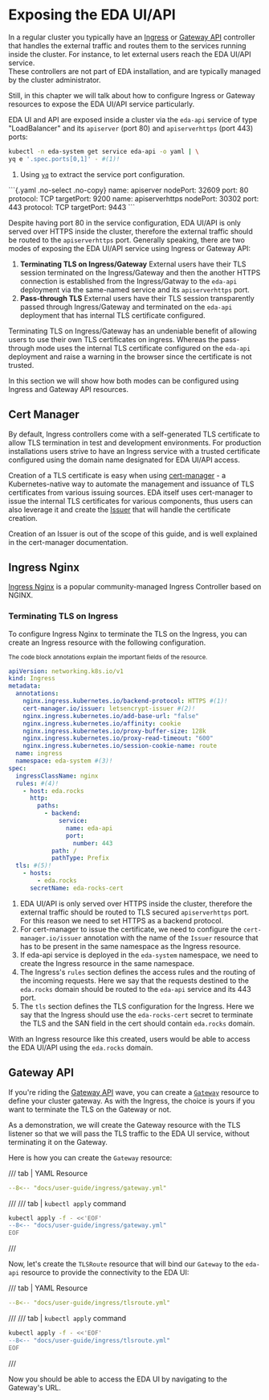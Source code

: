 # Exposing the EDA UI/API

In a regular cluster you typically have an [Ingress](https://kubernetes.io/docs/concepts/services-networking/ingress/) or [Gateway API](https://kubernetes.io/docs/concepts/services-networking/gateway/) controller that handles the external traffic and routes them to the services running inside the cluster. For instance, to let external users reach the EDA UI/API service.  
These controllers are not part of EDA installation, and are typically managed by the cluster administrator.

Still, in this chapter we will talk about how to configure Ingress or Gateway resources to expose the EDA UI/API service particularly.

EDA UI and API are exposed inside a cluster via the `eda-api` service of type "LoadBalancer" and its `apiserver` (port 80) and `apiserverhttps` (port 443) ports:

```bash
kubectl -n eda-system get service eda-api -o yaml | \
yq e '.spec.ports[0,1]' - #(1)!
```

1. Using [`yq`](https://github.com/mikefarah/yq/#install) to extract the service port configuration.

<div class="embed-result highlight">
```{.yaml .no-select .no-copy}
name: apiserver
nodePort: 32609
port: 80
protocol: TCP
targetPort: 9200
name: apiserverhttps
nodePort: 30302
port: 443
protocol: TCP
targetPort: 9443
```
</div>

Despite having port 80 in the service configuration, EDA UI/API is only served over HTTPS inside the cluster, therefore the external traffic should be routed to the `apiserverhttps` port. Generally speaking, there are two modes of exposing the EDA UI/API service using Ingress or Gateway API:

1. **Terminating TLS on Ingress/Gateway**
    External users have their TLS session terminated on the Ingress/Gateway and then the another HTTPS connection is established from the Ingress/Gatway to the `eda-api` deployment via the same-named service and its `apiserverhttps` port.
2. **Pass-through TLS**
    External users have their TLS session transparently passed through Ingress/Gateway and terminated on the `eda-api` deployment that has internal TLS certificate configured.

Terminating TLS on Ingress/Gateway has an undeniable benefit of allowing users to use their own TLS certificates on ingress. Whereas the pass-through mode uses the internal TLS certificate configured on the `eda-api` deployment and raise a warning in the browser since the certificate is not trusted.

In this section we will show how both modes can be configured using Ingress and Gateway API resources.

## Cert Manager

By default, Ingress controllers come with a self-generated TLS certificate to allow TLS termination in test and development environments. For production installations users strive to have an Ingress service with a trusted certificate configured using the domain name designated for EDA UI/API access.

Creation of a TLS certificate is easy when using [cert-manager](https://cert-manager.io/) - a Kubernetes-native way to automate the management and issuance of TLS certificates from various issuing sources. EDA itself uses cert-manager to issue the internal TLS certificates for various components, thus users can also leverage it and create the [Issuer](https://cert-manager.io/docs/configuration/) that will handle the certificate creation.

Creation of an Issuer is out of the scope of this guide, and is well explained in the cert-manager documentation.

## Ingress Nginx

[Ingress Nginx](https://kubernetes.github.io/ingress-nginx/) is a popular community-managed Ingress Controller based on NGINX.

### Terminating TLS on Ingress

To configure Ingress Nginx to terminate the TLS on the Ingress, you can create an Ingress resource with the following configuration.

<small>The code block annotations explain the important fields of the resource.</small>

```yaml
apiVersion: networking.k8s.io/v1
kind: Ingress
metadata:
  annotations:
    nginx.ingress.kubernetes.io/backend-protocol: HTTPS #(1)!
    cert-manager.io/issuer: letsencrypt-issuer #(2)!
    nginx.ingress.kubernetes.io/add-base-url: "false"
    nginx.ingress.kubernetes.io/affinity: cookie
    nginx.ingress.kubernetes.io/proxy-buffer-size: 128k
    nginx.ingress.kubernetes.io/proxy-read-timeout: "600"
    nginx.ingress.kubernetes.io/session-cookie-name: route
  name: ingress
  namespace: eda-system #(3)!
spec:
  ingressClassName: nginx
  rules: #(4)!
    - host: eda.rocks
      http:
        paths:
          - backend:
              service:
                name: eda-api
                port:
                  number: 443
            path: /
            pathType: Prefix
  tls: #(5)!
    - hosts:
        - eda.rocks
      secretName: eda-rocks-cert
```

1. EDA UI/API is only served over HTTPS inside the cluster, therefore the external traffic should be routed to TLS secured `apiserverhttps` port. For this reason we need to set HTTPS as a backend protocol.
2. For cert-manager to issue the certificate, we need to configure the `cert-manager.io/issuer` annotation with the name of the `Issuer` resource that has to be present in the same namespace as the Ingress resource.
3. If eda-api service is deployed in the `eda-system` namespace, we need to create the Ingress resource in the same namespace.
4. The Ingress's `rules` section defines the access rules and the routing of the incoming requests. Here we say that the requests destined to the `eda.rocks` domain should be routed to the `eda-api` service and its 443 port.
5. The `tls` section defines the TLS configuration for the Ingress. Here we say that the Ingress should use the `eda-rocks-cert` secret to terminate the TLS and the SAN field in the cert should contain `eda.rocks` domain.

With an Ingress resource like this created, users would be able to access the EDA UI/API using the `eda.rocks` domain.

## Gateway API

If you're riding the [Gateway API](https://gateway-api.sigs.k8s.io/) wave, you can create a [`Gateway`](https://gateway-api.sigs.k8s.io/api-types/gateway/) resource to define your cluster gateway. As with the Ingress, the choice is yours if you want to terminate the TLS on the Gateway or not.

As a demonstration, we will create the Gateway resource with the TLS listener so that we will pass the TLS traffic to the EDA UI service, without terminating it on the Gateway.

Here is how you can create the `Gateway` resource:

/// tab | YAML Resource

```yaml
--8<-- "docs/user-guide/ingress/gateway.yml"
```

///
/// tab | `kubectl apply` command

```bash
kubectl apply -f - <<'EOF'
--8<-- "docs/user-guide/ingress/gateway.yml"
EOF
```

///

Now, let's create the `TLSRoute` resource that will bind our `Gateway` to the `eda-api` resource to provide the connectivity to the EDA UI:

/// tab | YAML Resource

```yaml
--8<-- "docs/user-guide/ingress/tlsroute.yml"
```

///
/// tab | `kubectl apply` command

```bash
kubectl apply -f - <<'EOF'
--8<-- "docs/user-guide/ingress/tlsroute.yml"
EOF
```

///

Now you should be able to access the EDA UI by navigating to the Gateway's URL.
